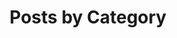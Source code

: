 ---
title: "Posts by Category"
layout: categories
permalink: /categories/
author_profile: true
taxonomy: 카테고리
---